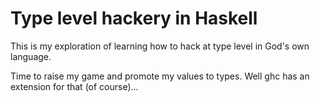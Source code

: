 # Type level hackery in Haskell

This is my exploration of learning how to hack at type level in God's own
language.

Time to raise my game and promote my values to types. Well ghc has an
extension for that (of course)...

